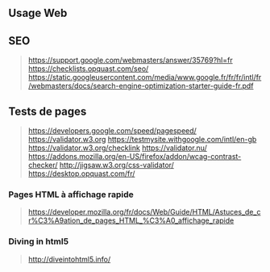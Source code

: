 ## Usage Web

## SEO
> https://support.google.com/webmasters/answer/35769?hl=fr
> https://checklists.opquast.com/seo/
> https://static.googleusercontent.com/media/www.google.fr/fr/fr/intl/fr/webmasters/docs/search-engine-optimization-starter-guide-fr.pdf

## Tests de pages
> https://developers.google.com/speed/pagespeed/
> https://validator.w3.org
> https://testmysite.withgoogle.com/intl/en-gb
> https://validator.w3.org/checklink
> https://validator.nu/
> https://addons.mozilla.org/en-US/firefox/addon/wcag-contrast-checker/
> http://jigsaw.w3.org/css-validator/
> https://desktop.opquast.com/fr/

### Pages HTML à affichage rapide
> https://developer.mozilla.org/fr/docs/Web/Guide/HTML/Astuces_de_cr%C3%A9ation_de_pages_HTML_%C3%A0_affichage_rapide

### Diving in html5
> http://diveintohtml5.info/
